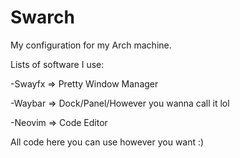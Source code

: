 # Swarch
My configuration for my Arch machine.

Lists of software I use:

  -Swayfx => Pretty Window Manager

  -Waybar => Dock/Panel/However you wanna call it lol

  -Neovim => Code Editor

All code here you can use however you want :)

